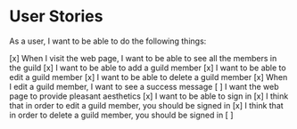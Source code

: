 # User Stories

As a user, I want to be able to do the following things:

[x] When I visit the web page, I want to be able to see all the members in the guild
[x] I want to be able to add a guild member
[x] I want to be able to edit a guild member
[x] I want to be able to delete a guild member
[x] When I edit a guild member, I want to see a success message
[ ] I want the web page to provide pleasant aesthetics
[x] I want to be able to sign in
[x] I think that in order to edit a guild member, you should be signed in
[x] I think that in order to delete a guild member, you should be signed in
[ ] 
